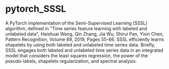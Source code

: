 # pytorch_SSSL
A PyTorch implementation of the Semi-Supervised Learning (SSSL) algorithm, defined in "Time series feature learning with labeled and unlabeled data", Haishuai Wang, Qin Zhang, Jia Wu, Shirui Pan, Yixin Chen, Pattern Recognition, Volume 89, 2019, Pages 55-66.
SSSL efficiently learns shapelets by using both labeled and unlabeled time series data. Briefly, SSSL engages both labeled and unlabeled time series data in an integrated model that considers the least squares regression, the power of the pseudo-labels, shapelets regularization, and spectral analysis.
